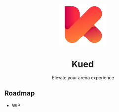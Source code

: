 <p align="center">
	<img width="150" src="https://raw.githubusercontent.com/jakeswork/kued/master/src/assets/logo.png?token=AGWLAIGNSYWJ7I7HRQWU3DK4YRZO2" alt="Kued Logo">
</p>

<h1 align="center">Kued</h1>

<div align="center">
Elevate your arena experience
</div>

## Roadmap

* WIP
